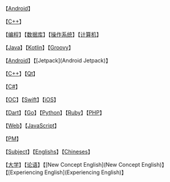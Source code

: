 【[Android](android/index)】

【[C++](C++/index)】

【[编程](编程)】【[数据库](Database)】【[操作系统](OS)】【[计算机](计算机)】

【[Java](Java)】【[Kotlin](Kotlin)】【[Groovy](Groovy)】

【[Android](Android.md)】【[Jetpack](Android Jetpack)】

【[C++](C++)】【[Qt](Qt)】

【[C#](C#)】

【[OC](OC)】【[Swift](Swift)】【[iOS](iOS)】

【[Dart](Dart)】【[Go](Go)】【[Python](Python)】【[Ruby](Ruby)】【[PHP](PHP)】

【[Web](Web)】【[JavaScript](JavaScript)】

【[PM](PM)】

【[Subject](Subject)】【[Englishs](Englishs)】【[Chineses](Chineses)】

【[大学](大学)】【[论语](论语)】【[New Concept English](New Concept English)】【[Experiencing English](Experiencing English)】

